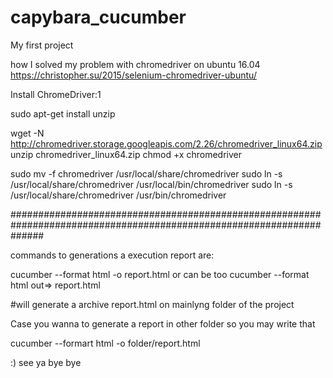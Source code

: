 # capybara_cucumber
My first project

how I solved my problem with chromedriver on ubuntu 16.04
https://christopher.su/2015/selenium-chromedriver-ubuntu/

Install ChromeDriver:1

sudo apt-get install unzip

wget -N http://chromedriver.storage.googleapis.com/2.26/chromedriver_linux64.zip
unzip chromedriver_linux64.zip
chmod +x chromedriver

sudo mv -f chromedriver /usr/local/share/chromedriver
sudo ln -s /usr/local/share/chromedriver /usr/local/bin/chromedriver
sudo ln -s /usr/local/share/chromedriver /usr/bin/chromedriver

######################################################################################################################

commands to generations a execution report are:

cucumber --format html -o report.html
or can be too
cucumber --format html out=> report.html

#will generate a archive report.html on mainlyng folder of the project

Case you wanna to generate a report in other folder so you may write that

cucumber --formart html -o folder/report.html

:) see ya bye bye
